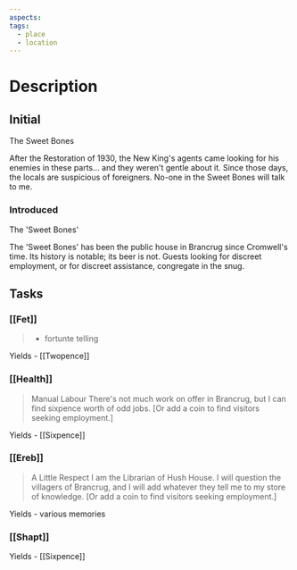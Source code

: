 ```yaml
---
aspects: 
tags:
  - place
  - location
---
```

# Description
## Initial
The Sweet Bones 

After the Restoration of 1930, the New King's agents came looking for his enemies in these parts... and they weren't gentle about it. Since those days, the locals are suspicious of foreigners. No-one in the Sweet Bones will talk to me.

### Introduced
The 'Sweet Bones'

The 'Sweet Bones' has been the public house in Brancrug since Cromwell's time. Its history is notable; its beer is not. Guests looking for discreet employment, or for discreet assistance, congregate in the snug.

## Tasks
### [[Fet]]
> - fortunte telling 

Yields - [[Twopence]]

### [[Health]]
> Manual Labour 
> There's not much work on offer in Brancrug, but I can find sixpence worth of odd jobs. [Or add a coin to find visitors seeking employment.] 

Yields - [[Sixpence]]

### [[Ereb]]
> A Little Respect
> I am the Librarian of Hush House. I will question the villagers of Brancrug, and I will add whatever they tell me to my store of knowledge. [Or add a coin to find visitors seeking employment.]

Yields - various memories

### [[Shapt]]
Yields - [[Sixpence]]